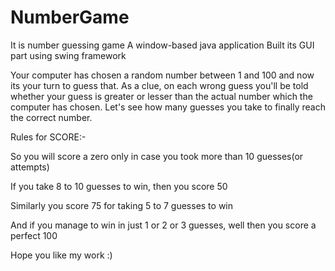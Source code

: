 # NumberGame
It is number guessing game
A window-based java application
Built its GUI part using swing framework 


Your computer has chosen a random number between 1 and 100 and now its your turn to guess that. 
As a clue, on each wrong guess you'll be told whether your guess is greater or lesser than the actual number which the computer has chosen.
Let's see how many guesses you take to finally reach the correct number. 

Rules for SCORE:-

So you will score a zero only in case you took more than 10 guesses(or attempts)

If you take 8 to 10 guesses to win, then you score 50

Similarly you score 75 for taking 5 to 7 guesses to win   

And if you manage to win in just 1 or 2 or 3 guesses, well then you score a perfect 100


Hope you like my work :)
